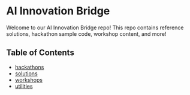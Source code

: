 # AI Innovation Bridge

Welcome to our AI Innovation Bridge repo! This repo contains reference solutions, hackathon sample code, workshop content, and more!

## Table of Contents
- [hackathons](hackathons)
- [solutions](solutions)
- [workshops](workshops)
- [utilities](utilities)
